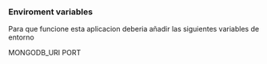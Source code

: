 ### Enviroment variables
Para que funcione esta aplicacion deberia añadir las siguientes variables de entorno

MONGODB_URI
PORT


<!-- corriendo nueva version 1.5 -->